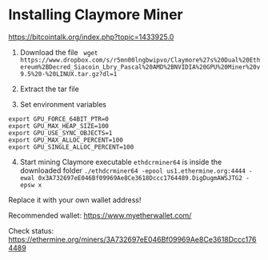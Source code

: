# Installing Claymore Miner
https://bitcointalk.org/index.php?topic=1433925.0

1. Download the file
` wget https://www.dropbox.com/s/r5mn00lngbwipvo/Claymore%27s%20Dual%20Ethereum%2BDecred_Siacoin_Lbry_Pascal%20AMD%2BNVIDIA%20GPU%20Miner%20v9.5%20-%20LINUX.tar.gz?dl=1`
2. Extract the tar file

3. Set environment variables
```
export GPU_FORCE_64BIT_PTR=0
export GPU_MAX_HEAP_SIZE=100
export GPU_USE_SYNC_OBJECTS=1
export GPU_MAX_ALLOC_PERCENT=100
export GPU_SINGLE_ALLOC_PERCENT=100
```

4. Start mining
Claymore executable `ethdcrminer64` is inside the downloaded folder
`./ethdcrminer64 -epool us1.ethermine.org:4444 -ewal 0x3A732697eE046Bf09969Ae8Ce3618Dccc1764489.DigDugmAWSJTG2 -epsw x`

Replace it with your own wallet address!

Recommended wallet: https://www.myetherwallet.com/

Check status: https://ethermine.org/miners/3A732697eE046Bf09969Ae8Ce3618Dccc1764489
